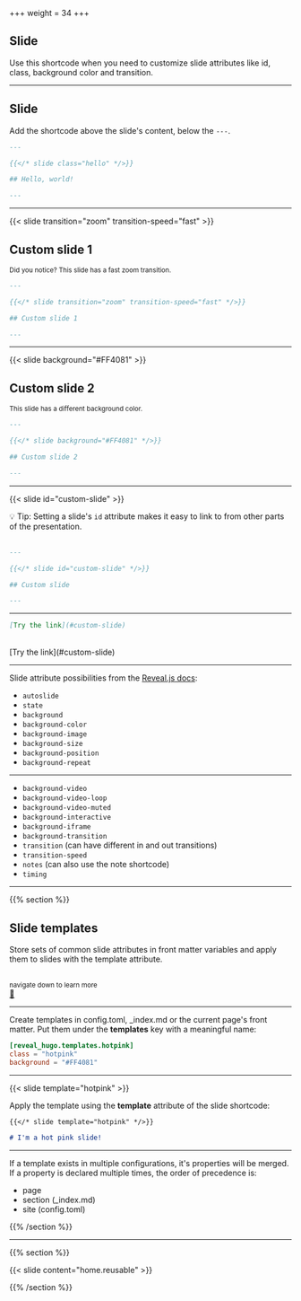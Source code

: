 +++
weight = 34
+++

## Slide

Use this shortcode when you need to customize slide attributes like id, class, background color and transition.

---

## Slide

Add the shortcode above the slide's content, below the `---`.

```markdown
---

{{</* slide class="hello" */>}}

## Hello, world!

---
```

---

{{< slide transition="zoom" transition-speed="fast" >}}

## Custom slide 1

<small>Did you notice? This slide has a fast zoom transition.</small>

```markdown
---

{{</* slide transition="zoom" transition-speed="fast" */>}}

## Custom slide 1

---
```

---

{{< slide background="#FF4081" >}}

## Custom slide 2

<small>This slide has a different background color.</small>

```markdown
---

{{</* slide background="#FF4081" */>}}

## Custom slide 2

---
```

---

{{< slide id="custom-slide" >}}

💡 Tip: Setting a slide's `id` attribute makes it easy to link to from other parts of the presentation.
<br><br>

```markdown
---

{{</* slide id="custom-slide" */>}}

## Custom slide

---
```

---

```markdown
[Try the link](#custom-slide)
```

<br>
[Try the link](#custom-slide)

---

Slide attribute possibilities from the [Reveal.js docs](https://github.com/hakimel/reveal.js):

- `autoslide`
- `state`
- `background`
- `background-color`
- `background-image`
- `background-size`
- `background-position`
- `background-repeat`

---

- `background-video`
- `background-video-loop`
- `background-video-muted`
- `background-interactive`
- `background-iframe`
- `background-transition`
- `transition` (can have different in and out transitions)
- `transition-speed`
- `notes` (can also use the note shortcode)
- `timing`

---

{{% section %}}

## Slide templates

Store sets of common slide attributes in front matter variables and apply them to slides with the template attribute.

<br>
<small>
navigate down to learn more
</small>
<br>
<a href="#" class="navigate-down">🔽</a>

---

Create templates in config.toml, _index.md or the current page's front matter. Put them under the **templates** key with a meaningful name:

```toml
[reveal_hugo.templates.hotpink]
class = "hotpink"
background = "#FF4081"
```

---

{{< slide template="hotpink" >}}

Apply the template using the **template** attribute of the slide shortcode:

```markdown
{{</* slide template="hotpink" */>}}

# I'm a hot pink slide!
```

---

If a template exists in multiple configurations, it's properties will be merged. If a property is declared multiple times, the order of precedence is:

- page
- section (_index.md)
- site (config.toml)

{{% /section %}}

---

{{% section %}}

{{< slide content="home.reusable" >}}

{{% /section %}}
